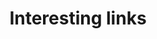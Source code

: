 ---
layout: collection
title: Interesting links
permalink: /links/
collection: links
entries_layout: grid
show_excerpts: true
sort_by: date
sort_order: forward
---